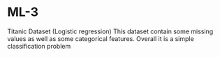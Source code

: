 # ML-3
Titanic Dataset (Logistic regression)
This dataset contain some missing values as well as some categorical features.
Overall it is a simple classification problem

